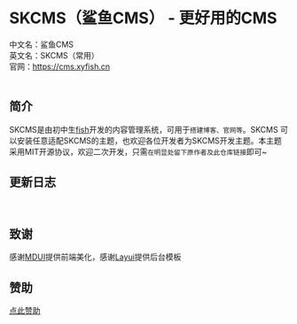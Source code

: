 # SKCMS（鲨鱼CMS） - 更好用的CMS<br>
中文名：鲨鱼CMS<br>
英文名：SKCMS（常用）<br>
官网：<a href="https://cms.xyfish.cn">https://cms.xyfish.cn</a><br>
<br>

## 简介
SKCMS是由初中生<a href="https://github.com/FisH-2022/">fish</a>开发的内容管理系统，可用于<code>搭建博客、官网等</code>。SKCMS
可以安装任意适配SKCMS的主题，也欢迎各位开发者为SKCMS开发主题。本主题采用MIT开源协议，欢迎二次开发，只需<code>在明显处留下原作者及此仓库链接</code>即可~<br>

## 更新日志
<br>

## 致谢
感谢<a href="https://www.mdui.org">MDUI</a>提供前端美化，感谢<a href="https://layui.gitee.io/">Layui</a>提供后台模板

## 赞助
<a href="https://www.yuque.com/fishnb/sn8ugg/oo4acq">点此赞助</a>
